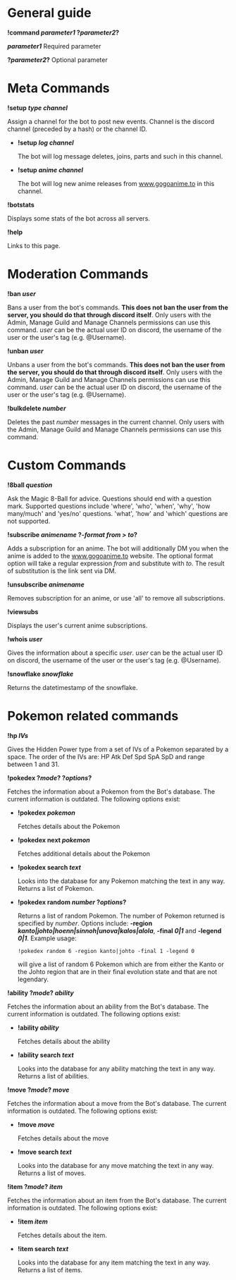 # General guide

**!command _parameter1_ ?_parameter2_?**

**_parameter1_**   Required parameter

**?_parameter2_?**   Optional parameter

# Meta Commands
**!setup _type_ _channel_**

Assign a channel for the bot to post new events. Channel is the discord channel (preceded by a hash) or the channel ID.

 - **!setup _log_ _channel_**
  
   The bot will log message deletes, joins, parts and such in this channel.

 - **!setup _anime_ _channel_**
 
   The bot will log new anime releases from www.gogoanime.to in this channel.
   
**!botstats**

Displays some stats of the bot across all servers.

**!help**

Links to this page.

# Moderation Commands

**!ban _user_**

Bans a user from the bot's commands. **This does not ban the user from the server, you should do that through discord itself**. Only users with the Admin, Manage Guild and Manage Channels permissions can use this command. _user_ can be the actual user ID on discord, the username of the user or the user's tag (e.g. @Username).


**!unban _user_**

Unbans a user from the bot's commands. **This does not ban the user from the server, you should do that through discord itself**. Only users with the Admin, Manage Guild and Manage Channels permissions can use this command. _user_ can be the actual user ID on discord, the username of the user or the user's tag (e.g. @Username).

**!bulkdelete _number_**

Deletes the past _number_ messages in the current channel. Only users with the Admin, Manage Guild and Manage Channels permissions can use this command.

# Custom Commands

**!8ball _question_**

Ask the Magic 8-Ball for advice. Questions should end with a question mark. Supported questions include 'where', 'who', 'when', 'why', 'how many/much' and 'yes/no' questions. 'what', 'how' and 'which' questions are not supported.

**!subscribe _animename_ ?_-format from > to_?**

Adds a subscription for an anime. The bot will additionally DM you when the anime is added to the www.gogoanime.to website. The optional format option will take a regular expression _from_ and substitute with _to_. The result of substitution is the link sent via DM.

**!unsubscribe _animename_**

Removes subscription for an anime, or use 'all' to remove all subscriptions.

**!viewsubs**

Displays the user's current anime subscriptions.

**!whois _user_**

Gives the information about a specific _user_. _user_ can be the actual user ID on discord, the username of the user or the user's tag (e.g. @Username).

**!snowflake _snowflake_**

Returns the datetimestamp of the snowflake.

# Pokemon related commands

**!hp _IVs_**

Gives the Hidden Power type from a set of IVs of a Pokemon separated by a space. The order of the IVs are: HP Atk Def Spd SpA SpD and range between 1 and 31.

**!pokedex ?_mode_? ?_options_?**

Fetches the information about a Pokemon from the Bot's database. The current information is outdated. The following options exist:

 - **!pokedex _pokemon_**
 
   Fetches details about the Pokemon
 
 - **!pokedex next _pokemon_**
 
   Fetches additional details about the Pokemon
 
 - **!pokedex search _text_**
 
   Looks into the database for any Pokemon matching the text in any way. Returns a list of Pokemon.
   
 - **!pokedex random _number_ ?_options_?**
 
   Returns a list of random Pokemon. The number of Pokemon returned is specified by *number*. Options include: **-region _kanto|johto|hoenn|sinnoh|unova|kalos|alola_**, **-final _0|1_** and **-legend _0|1_**. Example usage:
   
       !pokedex random 6 -region kanto|johto -final 1 -legend 0
       
   will give a list of random 6 Pokemon which are from either the Kanto or the Johto region that are in their final evolution state and that are not legendary.
   
**!ability ?_mode_? _ability_**

Fetches the information about an ability from the Bot's database. The current information is outdated. The following options exist:
 - **!ability _ability_**
 
   Fetches details about the ability
 
 - **!ability search _text_**
 
   Looks into the database for any ability matching the text in any way. Returns a list of abilities.
   
**!move ?_mode_? _move_**

Fetches the information about a move from the Bot's database. The current information is outdated. The following options exist:
 - **!move _move_**
 
   Fetches details about the move
   
 - **!move search _text_**
 
   Looks into the database for any move matching the text in any way. Returns a list of moves.
   
**!item ?_mode_? _item_**

Fetches the information about an item from the Bot's database. The current information is outdated. The following options exist:

 - **!item _item_**
 
   Fetches details about the item.
   
 - **!item search _text_**
 
   Looks into the database for any item matching the text in any way. Returns a list of items.
